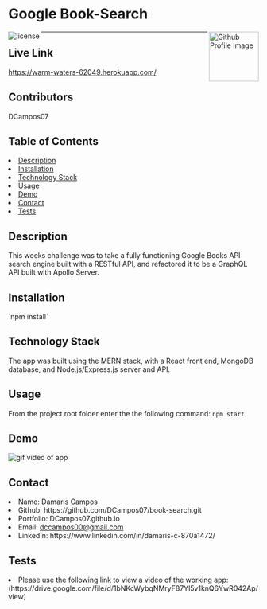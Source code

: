 # Google Book-Search
<img align="left" src="https://img.shields.io/badge/License-MIT-green" alt="license">
<img align="right" width="100" height="100" src="https://avatars0.githubusercontent.com/u/68753563?s=400&u=db8ed5c85d35601b1cace358ee79fa43b9f12676&v=4" alt="Github Profile Image"><hr>

## Live Link
https://warm-waters-62049.herokuapp.com/

## Contributors
DCampos07
    
## Table of Contents
<li><a href="#description">Description</a></li>  
<li><a href="#installation">Installation</a></li> 
<li><a href="#tech">Technology Stack</a></li> 
<li><a href="#usage">Usage</a></li> 
<li><a href="#demo">Demo</a></li> 
<li><a href="#contact">Contact</a></li> 
<li><a href="#tests">Tests</a></li> 
  
<h2 id= "description">Description</h2>
This weeks challenge was to take a fully functioning Google Books API search engine built with a RESTful API, and refactored it to be a GraphQL API built with Apollo Server. 

<h2 id= "installation">Installation</h2> 
 `npm install`
    
<h2 id= "technology">Technology Stack</h2>
The app was built using the MERN stack, with a React front end, MongoDB database, and Node.js/Express.js server and API.

<h2 id= "usage">Usage</h2>

From the project root folder enter the the following command: 
 `npm start`
  
<h2 id= "demo">Demo</h2>
<img src="https://github.com/DCampos07/book-search/blob/main/assets/gif.gif" alt="gif video of app">

<h2 id= "contact">Contact</h2>

<li>Name: Damaris Campos</li> 
<li>Github: https://github.com/DCampos07/book-search.git</li> 
<li>Portfolio: DCampos07.github.io</li>
<li>Email: <a href="mailto:dccampos00@gmail.com" target="_blank">dccampos00@gmail.com</a></li> 
<li>LinkedIn: https://www.linkedin.com/in/damaris-c-870a1472/</li> 

    
<h2 id= "tests">Tests</h2>

<li>Please use the following link to view a video of the working app:(https://drive.google.com/file/d/1bNKcWybqNMryF87Yl5v1knQ6YwR042Ap/view)</li>
